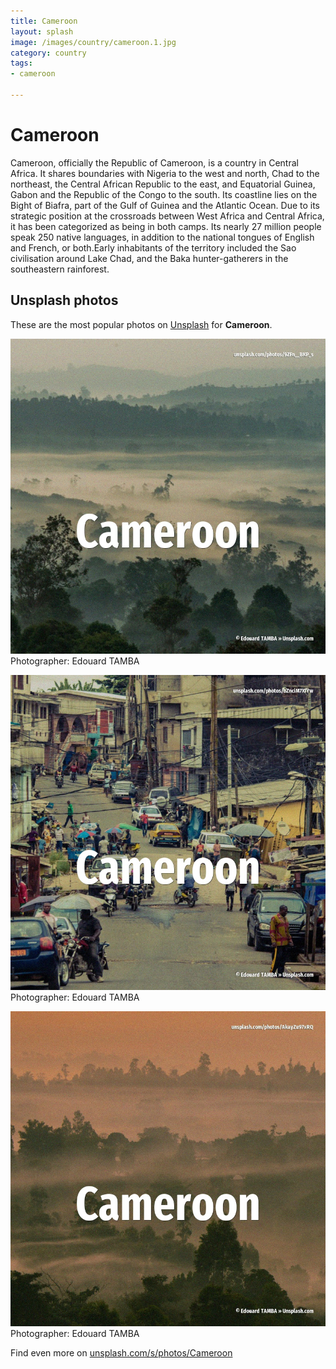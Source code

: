 ```yaml
---
title: Cameroon
layout: splash
image: /images/country/cameroon.1.jpg
category: country
tags:
- cameroon

---
```

# Cameroon

Cameroon, officially the Republic of Cameroon, is a country in Central Africa. It shares boundaries with Nigeria to the west and north, Chad to the northeast, the Central African  Republic to the east, and Equatorial Guinea, Gabon and the Republic of the Congo to the south. Its coastline lies on the Bight of Biafra, part of the Gulf of Guinea and the Atlantic Ocean. Due to its strategic position at the crossroads between West Africa and Central Africa, it has been  categorized as being in both camps. Its nearly 27 million people speak 250 native languages, in addition to the national tongues of  English and French, or both.Early inhabitants of the territory included the Sao civilisation around  Lake Chad, and the Baka hunter-gatherers in the southeastern rainforest. 

 
## Unsplash photos
These are the most popular photos on [Unsplash](https://unsplash.com) for **Cameroon**.
 
![Cameroon](/images/country/cameroon.1.jpg)
Photographer:  Edouard TAMBA
 
![Cameroon](/images/country/cameroon.2.jpg)
Photographer:  Edouard TAMBA
 
![Cameroon](/images/country/cameroon.3.jpg)
Photographer:  Edouard TAMBA
 
Find even more on [unsplash.com/s/photos/Cameroon](https://unsplash.com/s/photos/Cameroon)
 
